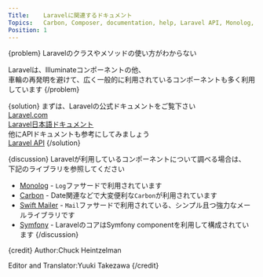 ```yaml
---
Title:    Laravelに関連するドキュメント
Topics:   Carbon, Composer, documentation, help, Laravel API, Monolog, Swift Mailer, Symfony
Position: 1
---
```


{problem}
Laravelのクラスやメソッドの使い方がわからない

Laravelは、Illuminateコンポーネントの他、  
車輪の再発明を避けて、広く一般的に利用されているコンポーネントも多く利用しています
{/problem}

{solution}
まずは、Laravelの公式ドキュメントをご覧下さい  
[Laravel.com](http://laravel.com/docs)  
[Laravel日本語ドキュメント](http://laravel4.kore1server.com/)  
他にAPIドキュメントも参考にしてみましょう  
[Laravel API](http://laravel.com/api)
{/solution}

{discussion}
Laravelが利用しているコンポーネントについて調べる場合は、  
下記のライブラリを参照してください

* [Monolog](https://github.com/seldaek/monolog) - `Log`ファサードで利用されています
* [Carbon](https://github.com/briannesbitt/Carbon) - Date関連などで大変便利な`Carbon`が利用されています
* [Swift Mailer](http://swiftmailer.org/docs/introduction.html) - `Mail`ファサードで利用されている、シンプル且つ強力なメールライブラリです
* [Symfony](http://symfony.com/doc/current/index.html) - LaravelのコアはSymfony componentを利用して構成されています
{/discussion}

{credit}
Author:Chuck Heintzelman

Editor and Translator:Yuuki Takezawa
{/credit}
